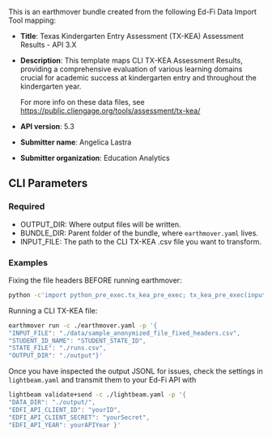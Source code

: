 This is an earthmover bundle created from the following Ed-Fi Data Import Tool mapping:
* **Title**: Texas Kindergarten Entry Assessment (TX-KEA) Assessment Results - API 3.X
* **Description**: This template maps CLI TX-KEA Assessment Results, providing a comprehensive evaluation of various learning domains crucial for academic success at kindergarten entry and throughout the kindergarten year.
    
    For more info on these data files, see https://public.cliengage.org/tools/assessment/tx-kea/

* **API version**: 5.3
* **Submitter name**: Angelica Lastra
* **Submitter organization**: Education Analytics

## CLI Parameters

### Required
- OUTPUT_DIR: Where output files will be written.
- BUNDLE_DIR: Parent folder of the bundle, where `earthmover.yaml` lives.
- INPUT_FILE: The path to the CLI TX-KEA .csv file you want to transform.

### Examples

Fixing the file headers BEFORE running earthmover: 
```bash
python -c'import python_pre_exec.tx_kea_pre_exec; tx_kea_pre_exec(input_file_path="./data/sample_anonymized_file.csv", output_file_path="./data/sample_anonymized_file_fixed_headers.csv")'
```


Running a CLI TX-KEA file:
```bash
earthmover run -c ./earthmover.yaml -p '{
"INPUT_FILE": "./data/sample_anonymized_file_fixed_headers.csv",
"STUDENT_ID_NAME": "STUDENT_STATE_ID",
"STATE_FILE": "./runs.csv",
"OUTPUT_DIR": "./output"}'
```

Once you have inspected the output JSONL for issues, check the settings in `lightbeam.yaml` and transmit them to your Ed-Fi API with
```bash
lightbeam validate+send -c ./lightbeam.yaml -p '{
"DATA_DIR": "./output/",
"EDFI_API_CLIENT_ID": "yourID",
"EDFI_API_CLIENT_SECRET": "yourSecret",
"EDFI_API_YEAR": yourAPIYear }'
```